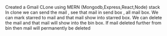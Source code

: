 Created a Gmail CLone using MERN (Mongodb,Express,React,Node) stack
In clone we can send the mail , see that mail in send box , all mail box. 
We can mark starred to mail and that mail show into starred box. 
We can delete the mail and that mail will show into the bin box.
If mail deleted further from bin then mail will permanently be deleted
